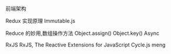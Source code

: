 前端架构

Redux 实现原理
Immutable.js


Reduce 的妙用,数组操作方法
Object.assign() Object.key()
Async


RxJS  RxJS, The Reactive Extensions for JavaScript
Cycle.js
meng
